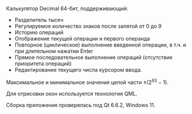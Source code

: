 Калькулятор Decimal 64-бит, поддерживающий:
 - Разделитель тысяч
 - Регулируемое количество знаков после запятой от 0 до 9
 - Историю операций
 - Отображение текущей операции и первого операнда
 - Повторное (циклическое) выполнение введенной операции, в т.ч. и при длительном нажатии Enter
 - Прямое последовательное выполнение операций (отсутствие приоритета операций)
 - Редактирование текущего числа курсором ввода.

Максимальное и минимальное значения целой части $\pm({2}^{63} - 1)$.

Для отрисовки окон используется технология QML.

Сборка приложения проверялась под Qt 6.6.2, Windows 11.
